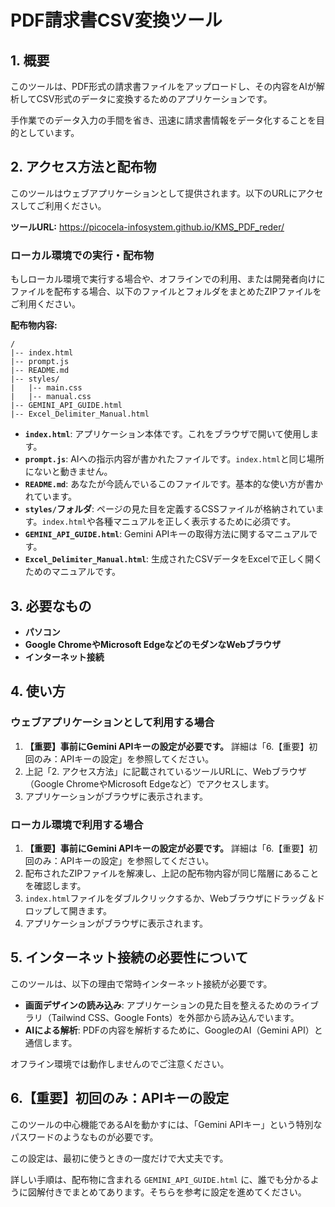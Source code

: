 # PDF請求書CSV変換ツール

## 1. 概要

このツールは、PDF形式の請求書ファイルをアップロードし、その内容をAIが解析してCSV形式のデータに変換するためのアプリケーションです。

手作業でのデータ入力の手間を省き、迅速に請求書情報をデータ化することを目的としています。

## 2. アクセス方法と配布物

このツールはウェブアプリケーションとして提供されます。以下のURLにアクセスしてご利用ください。

**ツールURL:** https://picocela-infosystem.github.io/KMS_PDF_reder/

### ローカル環境での実行・配布物

もしローカル環境で実行する場合や、オフラインでの利用、または開発者向けにファイルを配布する場合、以下のファイルとフォルダをまとめたZIPファイルをご利用ください。

**配布物内容:**
```
/
|-- index.html
|-- prompt.js
|-- README.md
|-- styles/
|   |-- main.css
|   |-- manual.css
|-- GEMINI_API_GUIDE.html
|-- Excel_Delimiter_Manual.html
```

- **`index.html`**: アプリケーション本体です。これをブラウザで開いて使用します。
- **`prompt.js`**: AIへの指示内容が書かれたファイルです。`index.html`と同じ場所にないと動きません。
- **`README.md`**: あなたが今読んでいるこのファイルです。基本的な使い方が書かれています。
- **`styles/`フォルダ**: ページの見た目を定義するCSSファイルが格納されています。`index.html`や各種マニュアルを正しく表示するために必須です。
- **`GEMINI_API_GUIDE.html`**: Gemini APIキーの取得方法に関するマニュアルです。
- **`Excel_Delimiter_Manual.html`**: 生成されたCSVデータをExcelで正しく開くためのマニュアルです。

## 3. 必要なもの

- **パソコン**
- **Google ChromeやMicrosoft EdgeなどのモダンなWebブラウザ**
- **インターネット接続**

## 4. 使い方

### ウェブアプリケーションとして利用する場合

1.  **【重要】事前にGemini APIキーの設定が必要です。** 詳細は「6.【重要】初回のみ：APIキーの設定」を参照してください。
2.  上記「2. アクセス方法」に記載されているツールURLに、Webブラウザ（Google ChromeやMicrosoft Edgeなど）でアクセスします。
3.  アプリケーションがブラウザに表示されます。

### ローカル環境で利用する場合

1.  **【重要】事前にGemini APIキーの設定が必要です。** 詳細は「6.【重要】初回のみ：APIキーの設定」を参照してください。
2.  配布されたZIPファイルを解凍し、上記の配布物内容が同じ階層にあることを確認します。
3.  `index.html`ファイルをダブルクリックするか、Webブラウザにドラッグ＆ドロップして開きます。
4.  アプリケーションがブラウザに表示されます。

## 5. インターネット接続の必要性について

このツールは、以下の理由で常時インターネット接続が必要です。

- **画面デザインの読み込み**: アプリケーションの見た目を整えるためのライブラリ（Tailwind CSS、Google Fonts）を外部から読み込んでいます。
- **AIによる解析**: PDFの内容を解析するために、GoogleのAI（Gemini API）と通信します。

オフライン環境では動作しませんのでご注意ください。

## 6.【重要】初回のみ：APIキーの設定

このツールの中心機能であるAIを動かすには、「Gemini APIキー」という特別なパスワードのようなものが必要です。

この設定は、最初に使うときの一度だけで大丈夫です。

詳しい手順は、配布物に含まれる `GEMINI_API_GUIDE.html` に、誰でも分かるように図解付きでまとめてあります。そちらを参考に設定を進めてください。